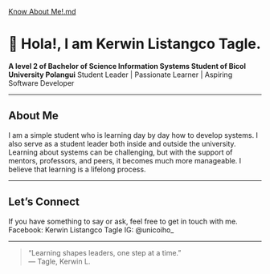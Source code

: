 [Know About Me!.md](https://github.com/user-attachments/files/22376492/Know.About.Me.md)
# 👋 Hola!, I am Kerwin Listangco Tagle.

**A level 2 of Bachelor of Science Information Systems Student of Bicol University Polangui**
Student Leader | Passionate Learner | Aspiring Software Developer

---

## About Me

I am a simple student who is learning day by day how to develop systems. I also serve as a student leader both inside and outside the university. Learning about systems can be challenging, but with the support of mentors, professors, and peers, it becomes much more manageable. I believe that learning is a lifelong process.

---

## Let’s Connect

If you have something to say or ask, feel free to get in touch with me. Facebook: Kerwin Listangco Tagle  IG: @unicoiho_

---

> “Learning shapes leaders, one step at a time.”  
> — Tagle, Kerwin L.

